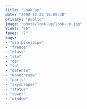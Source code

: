 ```yaml
---
title: "Look up"
date: "2008-12-22 16:05:38"
privacy: "public"
image: "photo/look-up/look-up.jpg"
views: "96"
faves: "7"
tags:
- "via-pixelpipe"
- "france"
- "glass"
- "ile"
- "de"
- "la"
- "defense"
- "monochrome"
- "paris"
- "skyscraper"
- "statue"
- "tower"
- "window"
---
```

<a href="/photos/2008/12/23/look-up"></a>
